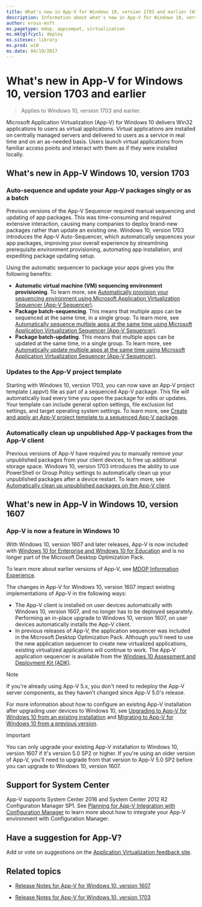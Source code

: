 ```yaml
---
title: What's new in App-V for Windows 10, version 1703 and earlier (Windows 10)
description: Information about what's new in App-V for Windows 10, version 1703 and earlier. 
author: eross-msft
ms.pagetype: mdop, appcompat, virtualization
ms.mktglfcycl: deploy
ms.sitesec: library
ms.prod: w10
ms.date: 04/19/2017
---
```

# What's new in App-V for Windows 10, version 1703 and earlier

>Applies to Windows 10, version 1703 and earlier.

Microsoft Application Virtualization (App-V) for Windows 10 delivers Win32 applications to users as virtual applications. Virtual applications are installed on centrally managed servers and delivered to users as a service in real time and on an as-needed basis. Users launch virtual applications from familiar access points and interact with them as if they were installed locally.

## What's new in App-V Windows 10, version 1703

### Auto-sequence and update your App-V packages singly or as a batch

Previous versions of the App-V Sequencer required manual sequencing and updating of app packages. This was time-consuming and required extensive interaction, causing many companies to deploy brand-new packages rather than update an existing one. Windows 10, version 1703 introduces the App-V Auto-Sequencer, which automatically sequences your app packages, improving your overall experience by streamlining prerequisite environment provisioning, automating app installation, and expediting package updating setup.

Using the automatic sequencer to package your apps gives you the following benefits:

* **Automatic virtual machine (VM) sequencing environment provisioning**. To learn more, see [Automatically provision your sequencing environment using Microsoft Application Virtualization Sequencer (App-V Sequencer)](appv-auto-provision-a-vm.md).
* **Package batch-sequencing**. This means that multiple apps can be sequenced at the same time, in a single group. To learn more, see [Automatically sequence multiple apps at the same time using Microsoft Application Virtualization Sequencer (App-V Sequencer)](appv-auto-batch-sequencing.md).
* **Package batch-updating**. This means that multiple apps can be updated at the same time, in a single group. To learn more, see [Automatically update multiple apps at the same time using Microsoft Application Virtualization Sequencer (App-V Sequencer)](appv-auto-batch-updating.md).

### Updates to the App-V project template

Starting with Windows 10, version 1703, you can now save an App-V project template (.appvt) file as part of a sequenced App-V package. This file will automatically load every time you open the package for edits or updates. Your template can include general option settings, file exclusion list settings, and target operating system settings. To learn more, see [Create and apply an App-V project template to a sequenced App-V package](appv-create-and-use-a-project-template.md).

### Automatically clean up unpublished App-V packages from the App-V client

Previous versions of App-V have required you to manually remove your unpublished packages from your client devices, to free up additional storage space. Windows 10, version 1703 introduces the ability to use PowerShell or Group Policy settings to automatically clean up your unpublished packages after a device restart. To learn more, see [Automatically clean up unpublished packages on the App-V client](appv-auto-clean-unpublished-packages.md).

## What's new in App-V in Windows 10, version 1607

### App-V is now a feature in Windows 10

With Windows 10, version 1607 and later releases, App-V is now included with [Windows 10 for Enterprise and Windows 10 for Education](https://www.microsoft.com/en-us/WindowsForBusiness/windows-product-home) and is no longer part of the Microsoft Desktop Optimization Pack.

To learn more about earlier versions of App-V, see [MDOP Information Experience](https://docs.microsoft.com/en-us/microsoft-desktop-optimization-pack/index).

The changes in App-V for Windows 10, version 1607 impact existing implementations of App-V in the following ways:

* The App-V client is installed on user devices automatically with Windows 10, version 1607, and no longer has to be deployed separately. Performing an in-place upgrade to Windows 10, version 1607, on user devices automatically installs the App-V client.
* In previous releases of App-V, the application sequencer was included in the Microsoft Desktop Optimization Pack. Although you’ll need to use the new application sequencer to create new virtualized applications, existing virtualized applications will continue to work. The App-V application sequencer is available from the [Windows 10 Assessment and Deployment Kit (ADK)](https://developer.microsoft.com/windows/hardware/windows-assessment-deployment-kit).

 >[!NOTE]
 >If you're already using App-V 5.x, you don't need to redeploy the App-V server components, as they haven't changed since App-V 5.0's release.

For more information about how to configure an existing App-V installation after upgrading user devices to Windows 10, see [Upgrading to App-V for Windows 10 from an existing installation](appv-upgrading-to-app-v-for-windows-10-from-an-existing-installation.md) and [Migrating to App-V for Windows 10 from a previous version](appv-migrating-to-appv-from-a-previous-version.md).

>[!IMPORTANT]
>You can only upgrade your existing App-V installation to Windows 10, version 1607 if it's version 5.0 SP2 or higher. If you're using an older version of App-V, you’ll need to upgrade from that version to App-V 5.0 SP2 before you can upgrade to Windows 10, version 1607.

## Support for System Center

App-V supports System Center 2016 and System Center 2012 R2 Configuration Manager SP1. See [Planning for App-V Integration with Configuration Manager](https://technet.microsoft.com/library/jj822982.aspx) to learn more about how to integrate your App-V environment with Configuration Manager.

## Have a suggestion for App-V?

Add or vote on suggestions on the [Application Virtualization feedback site](http://appv.uservoice.com/forums/280448-microsoft-application-virtualization).

## Related topics

* [Release Notes for App-V for Windows 10, version 1607](appv-release-notes-for-appv-for-windows.md)

* [Release Notes for App-V for Windows 10, version 1703](appv-release-notes-for-appv-for-windows-1703.md)